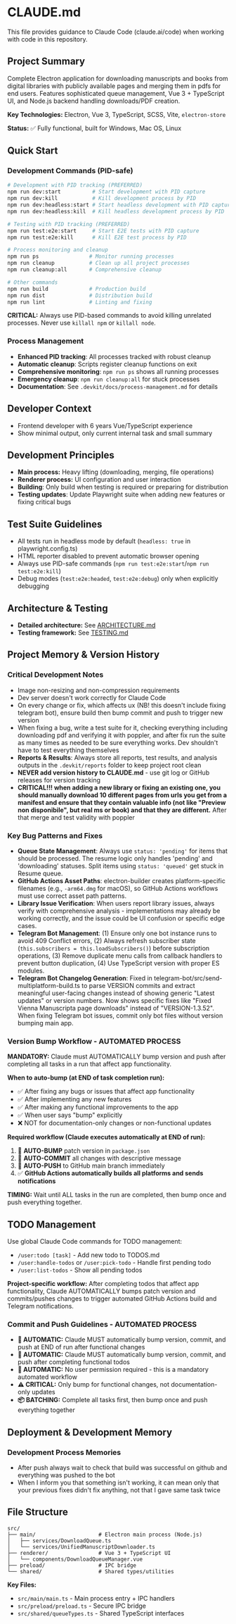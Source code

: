 # CLAUDE.md

This file provides guidance to Claude Code (claude.ai/code) when working with code in this repository.

## Project Summary

Complete Electron application for downloading manuscripts and books from digital libraries with publicly available pages and merging them in pdfs for end users. 
Features sophisticated queue management, Vue 3 + TypeScript UI, and Node.js backend handling downloads/PDF creation.

**Key Technologies:** Electron, Vue 3, TypeScript, SCSS, Vite, `electron-store`

**Status:** ✅ Fully functional, built for Windows, Mac OS, Linux

## Quick Start

### Development Commands (PID-safe)
```bash
# Development with PID tracking (PREFERRED)
npm run dev:start          # Start development with PID capture
npm run dev:kill           # Kill development process by PID
npm run dev:headless:start # Start headless development with PID capture
npm run dev:headless:kill  # Kill headless development process by PID

# Testing with PID tracking (PREFERRED)
npm run test:e2e:start     # Start E2E tests with PID capture
npm run test:e2e:kill      # Kill E2E test process by PID

# Process monitoring and cleanup
npm run ps                # Monitor running processes
npm run cleanup           # Clean up all project processes
npm run cleanup:all       # Comprehensive cleanup

# Other commands
npm run build             # Production build
npm run dist              # Distribution build
npm run lint              # Linting and fixing
```

**CRITICAL:** Always use PID-based commands to avoid killing unrelated processes. Never use `killall npm` or `killall node`.

### Process Management
- **Enhanced PID tracking**: All processes tracked with robust cleanup
- **Automatic cleanup**: Scripts register cleanup functions on exit
- **Comprehensive monitoring**: `npm run ps` shows all running processes
- **Emergency cleanup**: `npm run cleanup:all` for stuck processes
- **Documentation**: See `.devkit/docs/process-management.md` for details

## Developer Context

- Frontend developer with 6 years Vue/TypeScript experience
- Show minimal output, only current internal task and small summary

## Development Principles

- **Main process:** Heavy lifting (downloading, merging, file operations)
- **Renderer process:** UI configuration and user interaction
- **Building**: Only build when testing is required or preparing for distribution
- **Testing updates**: Update Playwright suite when adding new features or fixing critical bugs

## Test Suite Guidelines

- All tests run in headless mode by default (`headless: true` in playwright.config.ts)
- HTML reporter disabled to prevent automatic browser opening
- Always use PID-safe commands (`npm run test:e2e:start`/`npm run test:e2e:kill`)
- Debug modes (`test:e2e:headed`, `test:e2e:debug`) only when explicitly debugging

## Architecture & Testing

- **Detailed architecture:** See [ARCHITECTURE.md](./ARCHITECTURE.md)
- **Testing framework:** See [TESTING.md](./TESTING.md)

## Project Memory & Version History

### Critical Development Notes
- Image non-resizing and non-compression requirements
- Dev server doesn't work correctly for Claude Code
- On every change or fix, which affects ux (NB! this doesn't include fixing telegram bot), ensure build then bump commit and push to trigger new version
- When fixing a bug, write a test suite for it, checking everything including downloading pdf and verifying it with poppler, and after fix run the suite as many times as needed to be sure everything works. Dev shouldn't have to test everything themselves
- **Reports & Results**: Always store all reports, test results, and analysis outputs in the `.devkit/reports` folder to keep project root clean
- **NEVER add version history to CLAUDE.md** - use git log or GitHub releases for version tracking
- **CRITICAL!!! when adding a new library or fixing an existing one, you should manually download 10 different pages from urls you get from a manifest and ensure that they contain valuable info (not like "Preview non disponibile", but real ms or book) and that they are different.** After that merge and test validity with poppler

### Key Bug Patterns and Fixes
- **Queue State Management**: Always use `status: 'pending'` for items that should be processed. The resume logic only handles 'pending' and 'downloading' statuses. Split items using `status: 'queued'` get stuck in Resume queue.
- **GitHub Actions Asset Paths**: electron-builder creates platform-specific filenames (e.g., `-arm64.dmg` for macOS), so GitHub Actions workflows must use correct asset path patterns.
- **Library Issue Verification**: When users report library issues, always verify with comprehensive analysis - implementations may already be working correctly, and the issue could be UI confusion or specific edge cases.
- **Telegram Bot Management**: (1) Ensure only one bot instance runs to avoid 409 Conflict errors, (2) Always refresh subscriber state (`this.subscribers = this.loadSubscribers()`) before subscription operations, (3) Remove duplicate menu calls from callback handlers to prevent button duplication, (4) Use TypeScript version with proper ES modules.
- **Telegram Bot Changelog Generation**: Fixed in telegram-bot/src/send-multiplatform-build.ts to parse VERSION commits and extract meaningful user-facing changes instead of showing generic "Latest updates" or version numbers. Now shows specific fixes like "Fixed Vienna Manuscripta page downloads" instead of "VERSION-1.3.52". When fixing Telegram bot issues, commit only bot files without version bumping main app.

### Version Bump Workflow - AUTOMATED PROCESS
**MANDATORY:** Claude must AUTOMATICALLY bump version and push after completing all tasks in a run that affect app functionality.

**When to auto-bump (at END of task completion run):**
- ✅ After fixing any bugs or issues that affect app functionality
- ✅ After implementing any new features
- ✅ After making any functional improvements to the app
- ✅ When user says "bump" explicitly
- ❌ NOT for documentation-only changes or non-functional updates

**Required workflow (Claude executes automatically at END of run):**
1. 🔄 **AUTO-BUMP** patch version in `package.json` 
2. 🔄 **AUTO-COMMIT** all changes with descriptive message
3. 🔄 **AUTO-PUSH** to GitHub main branch immediately
4. ✅ **GitHub Actions automatically builds all platforms and sends notifications**

**TIMING:** Wait until ALL tasks in the run are completed, then bump once and push everything together.

## TODO Management

Use global Claude Code commands for TODO management:
- `/user:todo [task]` - Add new todo to TODOS.md
- `/user:handle-todos` or `/user:pick-todo` - Handle first pending todo
- `/user:list-todos` - Show all pending todos

**Project-specific workflow:** After completing todos that affect app functionality, Claude AUTOMATICALLY bumps patch version and commits/pushes changes to trigger automated GitHub Actions build and Telegram notifications.

### Commit and Push Guidelines - AUTOMATED PROCESS
- **🔄 AUTOMATIC:** Claude MUST automatically bump version, commit, and push at END of run after functional changes
- **🔄 AUTOMATIC:** Claude MUST automatically bump version, commit, and push after completing functional todos
- **🔄 AUTOMATIC:** No user permission required - this is a mandatory automated workflow
- **⚠️ CRITICAL:** Only bump for functional changes, not documentation-only updates
- **📦 BATCHING:** Complete all tasks first, then bump once and push everything together

## Deployment & Development Memory

### Development Process Memories
- After push always wait to check that build was successful on github and everything was pushed to the bot
- When I inform you that something isn't working, it can mean only that your previous fixes didn't fix anything, not that I gave same task twice

## File Structure

```
src/
├── main/                    # Electron main process (Node.js)
│   ├── services/DownloadQueue.ts
│   └── services/UnifiedManuscriptDownloader.ts
├── renderer/                # Vue 3 + TypeScript UI
│   └── components/DownloadQueueManager.vue
├── preload/                 # IPC bridge
└── shared/                  # Shared types/utilities
```

**Key Files:**
- `src/main/main.ts` - Main process entry + IPC handlers
- `src/preload/preload.ts` - Secure IPC bridge
- `src/shared/queueTypes.ts` - Shared TypeScript interfaces
```
